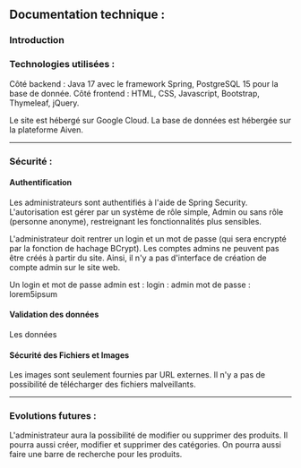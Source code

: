 ## Documentation technique :


### Introduction





### Technologies utilisées :
Côté backend : Java 17 avec le framework Spring, PostgreSQL 15 pour la base de donnée.
Côté frontend : HTML, CSS, Javascript, Bootstrap, Thymeleaf, jQuery.

Le site est hébergé sur Google Cloud.
La base de données est hébergée sur la plateforme Aiven.

-------------

### Sécurité :


#### Authentification

Les administrateurs sont authentifiés à l'aide de Spring Security.
L'autorisation est gérer par un système de rôle simple, Admin ou sans rôle (personne anonyme), restreignant
les fonctionnalités plus sensibles.

L'administrateur doit rentrer un login et un mot de passe (qui sera encrypté par la fonction de hachage BCrypt).
Les comptes admins ne peuvent pas être créés à partir du site.
Ainsi, il n'y a pas d'interface de création de compte admin sur le site web.

Un login et mot de passe admin est :
login : admin
mot de passe : lorem5ipsum


#### Validation des données

Les données


#### Sécurité des Fichiers et Images

Les images sont seulement fournies par URL externes. Il n'y a pas de possibilité de télécharger des fichiers
malveillants.


-------------

### Evolutions futures :

L'administrateur aura la possibilité de modifier ou supprimer des produits.
Il pourra aussi créer, modifier et supprimer des catégories.
On pourra aussi faire une barre de recherche pour les produits.
